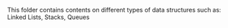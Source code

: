 This folder contains contents on different types of data structures such as: Linked Lists, Stacks, Queues
